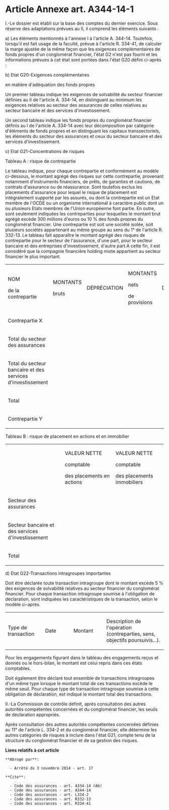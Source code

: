 # Article Annexe art. A344-14-1

I.-Le dossier est établi sur la base des comptes du dernier exercice. Sous réserve des adaptations prévues au II, il comprend
les éléments suivants : 

a) Les éléments mentionnés à l'annexe I à l'article A. 344-14. Toutefois, lorsqu'il est fait usage de la faculté, prévue à
l'article R. 334-41, de calculer la marge ajustée de la même façon que les exigences complémentaires de fonds propres d'un
conglomérat financier, l'état G2 n'est pas fourni et les informations prévues à cet état sont portées dans l'état G20 défini
ci-après : 

b) Etat G20-Exigences complémentaires 

en matière d'adéquation des fonds propres 

Un premier tableau indique les exigences de solvabilité du secteur financier définies au II de l'article A. 334-14, en
distinguant au minimum les exigences relatives au secteur des assurances de celles relatives au secteur bancaire et des
services d'investissement. 

Un second tableau indique les fonds propres du conglomérat financier définis au I de l'article A. 334-14 avec leur
décomposition par catégorie d'éléments de fonds propres et en distinguant les capitaux transsectoriels, les éléments du
secteur des assurances et ceux du secteur bancaire et des services d'investissement. 

c) Etat G21-Concentrations de risques 

Tableau A : risque de contrepartie 

Le tableau indique, pour chaque contrepartie et conformément au modèle ci-dessous, le montant agrégé des risques sur cette
contrepartie, provenant notamment d'instruments financiers, de prêts, de garanties et cautions, de contrats d'assurance ou de
réassurance. Sont toutefois exclus les placements d'assurance pour lequel le risque de placement est intégralement supporté
par les assurés, ou dont la contrepartie est un Etat membre de l'OCDE ou un organisme international à caractère public dont
un ou plusieurs Etats membres de l'Union européenne font partie. En outre, sont seulement indiquées les contreparties pour
lesquelles le montant brut agrégé excède 300 millions d'euros ou 10 % des fonds propres du conglomérat financier. Une
contrepartie est soit une société isolée, soit plusieurs sociétés appartenant au même groupe au sens du 1° de l'article R.
332-13. Le tableau fait apparaître le montant agrégé des risques de contrepartie pour le secteur de l'assurance, d'une part,
pour le secteur bancaire et des entreprises d'investissement, d'autre part.A cette fin, il est considéré que la compagnie
financière holding mixte appartient au secteur financier le plus important. 

<table>
  <tbody>
    <tr>
      <td width="98">

NOM 

de la contrepartie 

</td>
      <td width="83">

MONTANTS 

bruts 

</td>
      <td width="106">

DÉPRÉCIATION 

</td>
      <td width="85">

MONTANTS 

nets 

de provisions 

</td>
      <td width="95">

DÉDUCTIONS 

</td>
      <td width="73">

RISQUES 

après 

déduction 

</td>
      <td width="73">

RISQUES 

nets 

</td>
    </tr>
    <tr>
      <td width="98">

Contrepartie X 

</td>
      <td width="83">
      </td><td width="106">
      </td><td width="85">
      </td><td width="95">
      </td><td width="73">
      </td><td width="73">
    </td></tr>
    <tr>
      <td width="98">

Total du secteur des assurances 

</td>
      <td width="83">
      </td><td width="106">
      </td><td width="85">
      </td><td width="95">
      </td><td width="73">
      </td><td width="73">
    </td></tr>
    <tr>
      <td width="98">

Total du secteur bancaire et des services d'investissement 

</td>
      <td width="83">
      </td><td width="106">
      </td><td width="85">
      </td><td width="95">
      </td><td width="73">
      </td><td width="73">
    </td></tr>
    <tr>
      <td width="98">

Total 

</td>
      <td width="83">
      </td><td width="106">
      </td><td width="85">
      </td><td width="95">
      </td><td width="73">
      </td><td width="73">
    </td></tr>
    <tr>
      <td width="98">

Contrepartie Y 

</td>
      <td width="83">
      </td><td width="106">
      </td><td width="85">
      </td><td width="95">
      </td><td width="73">
      </td><td width="73">
    </td></tr>
  </tbody>
</table>

Tableau B : risque de placement en actions et en immobilier 

<table>
  <tbody>
    <tr>
      <td width="205">

</td>
      <td width="205">

VALEUR NETTE 

comptable 

des placements en actions 

</td>
      <td width="205">

VALEUR NETTE 

comptable 

des placements immobiliers 

</td>
    </tr>
    <tr>
      <td width="205">

Secteur des assurances 

</td>
      <td width="205">
      </td><td width="205">
    </td></tr>
    <tr>
      <td width="205">

Secteur bancaire et des services d'investissement 

</td>
      <td width="205">
      </td><td width="205">
    </td></tr>
    <tr>
      <td width="205">

Total 

</td>
      <td width="205">
      </td><td width="205">
    </td></tr>
  </tbody>
</table>

d) Etat G22-Transactions intragroupes importantes 

Doit être déclarée toute transaction intragroupe dont le montant excède 5 % des exigences de solvabilité relatives au secteur
financier du conglomérat financier. Pour chaque transaction intragroupe soumise à l'obligation de déclaration, sont indiquées
les caractéristiques de la transaction, selon le modèle ci-après. 

<table>
  <tbody>
    <tr>
      <td width="125">

Type de transaction 

</td>
      <td width="120">

Date 

</td>
      <td width="120">

Montant 

</td>
      <td width="249">

Description de l'opération (contreparties, sens, objectifs poursuivis...). 

</td>
    </tr>
  </tbody>
</table>

Pour les engagements figurant dans le tableau des engagements reçus et donnés ou le hors-bilan, le montant est celui repris
dans ces états comptables. 

Doit également être déclaré tout ensemble de transactions intragroupes d'un même type lorsque le montant total de ces
transactions excède le même seuil. Pour chaque type de transaction intragroupe soumise à cette obligation de déclaration, est
indiqué le montant total des transactions. 

II.-La Commission de contrôle définit, après consultation des autres autorités compétentes concernées et du conglomérat
financier, les seuils de déclaration appropriés. 

Après consultation des autres autorités compétentes concernées définies au 11° de l'article L. 334-2 et du conglomérat
financier, elle détermine les autres catégories de risques à inclure dans l'état G21, compte tenu de la structure du
conglomérat financier et de sa gestion des risques.

**Liens relatifs à cet article**

	**Abrogé par**:

	  - Arrêté du 3 novembre 2014 - art. 17

	**Cite**:

	  - Code des assurances - art. A334-14 (Ab)
	  - Code des assurances - art. A344-14
	  - Code des assurances - art. L334-2
	  - Code des assurances - art. R332-13
	  - Code des assurances - art. R334-41
